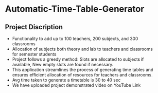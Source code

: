 # Automatic-Time-Table-Generator

## Project Discription

<p>
  <ul>
    <li>Functionality to add up to 100 teachers, 200 subjects, and 300 classrooms</li>
    <li>Allocation of subjects both theory and lab to teachers and classrooms for semester students</li>
    <li>Project follows a greedy method: Slots are allocated to subjects if available, New empty slots are found if necessary.</li>
    <li>This application streamlines the process of generating time tables and ensures efficient allocation of resources for teachers and classrooms.</li>
    <li>Avg time taken to generate a timetable is 30 to 40 sec</li>
    <li>We have uploaded project demonstrated video on YouTube <a herf="https://youtu.be/YvlM2iNxqPA?si=az4t0mGyrvPfRjlO">Link</a></li>
  </ul>
</p>
